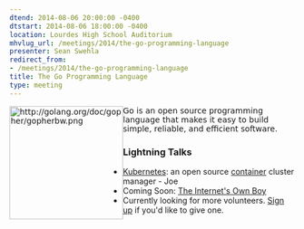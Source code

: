 ```yaml
---
dtend: 2014-08-06 20:00:00 -0400
dtstart: 2014-08-06 18:00:00 -0400
location: Lourdes High School Auditorium
mhvlug_url: /meetings/2014/the-go-programming-language
presenter: Sean Swehla
redirect_from:
- /meetings/2014/the-go-programming-language
title: The Go Programming Language
type: meeting
---
```



<font face="DejaVu Sans, Helvetica, Arial, sans-serif"><img alt="http://golang.org/doc/gopher/gopherbw.png" src="/sites/default/files/gopherbw.png" style="width: 200px; border-width: 0px; border-style: solid; margin-left: 0px; margin-right: 0px; float: left; height: 200px;" />Go is an open source programming language that makes it easy to build simple, reliable, and efficient software.</font>

### Lightning Talks
- [Kubernetes](https://github.com/GoogleCloudPlatform/kubernetes): an open source [container](https://www.docker.com/) cluster manager - Joe
- Coming Soon: [The Internet's Own Boy](https://www.youtube.com/watch?v=RvsxnOg0bJY)
- Currently looking for more volunteers. [Sign up](http://mhvlug.org/contact/Lightning-Talk) if you'd like to give one.